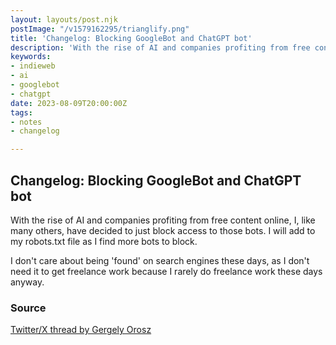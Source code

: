 ```yaml
---
layout: layouts/post.njk
postImage: "/v1579162295/trianglify.png"
title: 'Changelog: Blocking GoogleBot and ChatGPT bot'
description: 'With the rise of AI and companies profiting from free content online, I, like many others have decided to just block access to those bots'
keywords:
- indieweb
- ai
- googlebot
- chatgpt
date: 2023-08-09T20:00:00Z
tags:
- notes
- changelog

---
```

## Changelog: Blocking GoogleBot and ChatGPT bot

With the rise of AI and companies profiting from free content online, I, like many others, have decided to just block access to those bots. I will add to my robots.txt file as I find more bots to block. 

I don't care about being 'found' on search engines these days, as I don't need it to get freelance work because I rarely do freelance work these days anyway.

### Source
[Twitter/X thread by Gergely Orosz](https://twitter.com/gergelyorosz/status/1688829094249615360)
